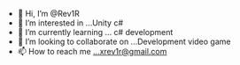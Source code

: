 - 👋 Hi, I’m @Rev1R
- 👀 I’m interested in ...Unity c#
- 🌱 I’m currently learning ... c# development
- 💞️ I’m looking to collaborate on ...Development video game
- 📫 How to reach me ...xrev1r@gmail.com


<!---
Rev1R/Rev1R is a ✨ special ✨ repository because its `README.md` (this file) appears on your GitHub profile.
You can click the Preview link to take a look at your changes.
--->
